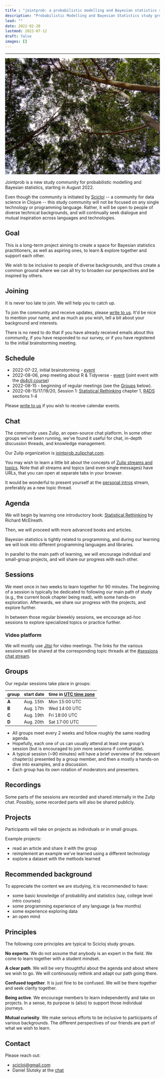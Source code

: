 ```yaml
---
title : "jointprob: a probabilistic modelling and Bayesian statistics study group"
description: "Probabilistic Modelling and Bayesian Statistics study group"
lead: ""
date: 2022-02-28
lastmod: 2022-07-12
draft: false
images: []
---
```

-------------------------------------------------------------------------------------------------------------------- 
![random tree](random-tree.jpg)

Jointprob is a new study community for probabilistic modelling and Bayesian statistics, starting in August 2022.

Even though the community is initiated by [Scicloj](https://scicloj.github.io/) -- a community for data science in Clojure -- this study community will not be focused on any single technology or programming language. Rather, it will be open to people of diverse technical backgrounds, and will continually seek dialogue and mutual inspiration across languages and technologies.

## Goal
This is a long-term project aiming to create a space for Bayesian statistics practitioners, as well as aspiring ones, to learn & explore together and support each other.

We wish to be inclusive to people of diverse backgrounds, and thus create a common ground where we can all try to broaden our perspectives and be inspired by others.

## Joining

It is never too late to join. We will help you to catch up.

To join the community and receive updates, please [write to us](./#contact). It'd be nice to mention your name, and as much as you wish, tell a bit about your background and interests.

There is no need to do that if you have already received emails about this community, if you have responded to our survey, or if you have registered to the initial brainstorming meeting.

## Schedule

* 2022-07-22, initial brainstorming - [event](https://bit.ly/jointprob-brainstorm-1)
* 2022-08-06, prep meeting about R & Tidyverse - [event](https://clojureverse.org/t/ds4clj-prep-meeting-studying-a-bit-of-r-tidyverse/) (joint event with the [ds4clj course](../ds4clj)) 
* 2022-08-15 - beginning of regular meetings (see the [Groups](./#groups) below).
* 2022-08-15/17/19/20, Session 1: [Statistical Rethinking](https://xcelab.net/rm/statistical-rethinking/) chapter 1, [R4DS](https://r4ds.had.co.nz/) sections 1-4

Please [write to us](./#contact) if you wish to receive calendar events.

## Chat

The community uses Zulip, an open-source chat platform. In some other groups we've been running, we've found it useful for chat, in-depth discussion threads, and knowledge management.

Our Zulip organization is [jointprob.zulipchat.com](https://jointprob.zulipchat.com/).

You may wish to learn a little bit about the concepts of [Zulip streams and topics](https://zulipchat.com/help/about-streams-and-topics). Note that all streams and topics (and even single messages) have URLs, that you can open at separate tabs in your browser.

It would be wonderful to present yourself at the [personal intros](https://jointprob.zulipchat.com/#narrow/stream/331546-personal-intros) stream, preferably as a new topic thread.

## Agenda

We will begin by learning one introductory book: [Statistical Rethinking](https://www.routledge.com/Statistical-Rethinking-A-Bayesian-Course-with-Examples-in-R-and-STAN/McElreath/p/book/9780367139919/) by Richard McElreath.

Then, we will proceed with more advanced books and articles.

Bayesian statistics is tightly related to programming, and during our learning we will look into different programming languages and libraries.

In parallel to the main path of learning, we will encourage individual and small-group projects, and will share our progress with each other.

## Sessions

We meet once in two weeks to learn together for 90 minutes.
The beginning of a session is typically be dedicated to following our main path of study (e.g., the current book chapter being read), with some hands-on exploration. Afterwards, we share our progress with the projects, and explore further.

In between those regular biweekly sessions, we encourage ad-hoc sessions to explore specialized topics or practice further.

### Video platform
We will mostly use [Jitsi](https://jitsi.org/) for video meetings. The links for the various sessions will be shared at the corresponding topic threads at the [#sessions chat stream](https://jointprob.zulipchat.com/#narrow/stream/331545-sessions).

## Groups

Our regular sessions take place in groups:

| group | start date | time in [UTC time zone](https://time.is/UTC) |
|-------|------------|----------------------------------------------|
| **A** | Aug. 15th  | Mon 15:00 UTC                                |
| **B** | Aug. 17th  | Wed 14:00 UTC                                |
| **C** | Aug. 19th  | Fri 18:00 UTC                                |
| **D** | Aug. 20th  | Sat 17:00 UTC                                |

* All groups meet every 2 weeks and follow roughly the same reading agenda.
* Hopefully, each one of us can usually attend at least one group's session (but is encouraged to join more sessions if comfortable).
* A typical session (~90 minutes) will have a brief overview of the relevant chapter(s) presented by a group member, and then a mostly a hands-on dive into examples, and a discussion.
* Each group has its own rotation of moderators and presenters.

## Recordings

Some parts of the sessions are recorded and shared internally in the Zulip chat. Possibly, some recorded parts will also be shared publicly.

## Projects

Participants will take on projects as individuals or in small groups.

Example projects:
* read an article and share it with the group
* reimplement an example we've learned using a different technology
* explore a dataset with the methods learned

## Recommended background
To appreciate the content we are studying, it is recommended to have:
- some basic knowledge of probability and statistics (say, college level intro courses)
- some programming experience of any language (a few months)
- some experience exploring data
- an open mind

## Principles

The following core principles are typical to Scicloj study groups.
 
**No experts**. We do not assume that anybody is an expert in the field. We come to learn together with a student mindset.

**A clear path**. We will be very thoughtful about the agenda and about where we wish to go. We will continuously rethink and adapt our path going there.

**Confused together**. It is just fine to be confused. We will be there together and seek clarity together.

**Being active**. We encourage members to learn independently and take on projects. In a sense, its purpose is (also) to support those individual journeys.

**Mutual curiosity**. We make serious efforts to be inclusive to participants of various backgrounds. The different perspectives of our friends are part of what we wish to learn.


## Contact

Please reach out:
* <a href="mailto:scicloj@gmail.com">scicloj@gmail.com</a>
* Daniel Slutsky at the [chat](./#chat)
